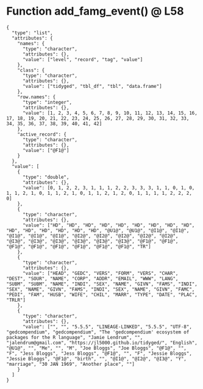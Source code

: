 # Function add_famg_event() @ L58

    {
      "type": "list",
      "attributes": {
        "names": {
          "type": "character",
          "attributes": {},
          "value": ["level", "record", "tag", "value"]
        },
        "class": {
          "type": "character",
          "attributes": {},
          "value": ["tidyged", "tbl_df", "tbl", "data.frame"]
        },
        "row.names": {
          "type": "integer",
          "attributes": {},
          "value": [1, 2, 3, 4, 5, 6, 7, 8, 9, 10, 11, 12, 13, 14, 15, 16, 17, 18, 19, 20, 21, 22, 23, 24, 25, 26, 27, 28, 29, 30, 31, 32, 33, 34, 35, 36, 37, 38, 39, 40, 41, 42]
        },
        "active_record": {
          "type": "character",
          "attributes": {},
          "value": ["@F1@"]
        }
      },
      "value": [
        {
          "type": "double",
          "attributes": {},
          "value": [0, 1, 2, 2, 3, 1, 1, 1, 2, 2, 3, 3, 3, 1, 1, 0, 1, 0, 1, 1, 2, 1, 0, 1, 1, 2, 1, 0, 1, 1, 2, 1, 2, 0, 1, 1, 1, 1, 2, 2, 2, 0]
        },
        {
          "type": "character",
          "attributes": {},
          "value": ["HD", "HD", "HD", "HD", "HD", "HD", "HD", "HD", "HD", "HD", "HD", "HD", "HD", "HD", "HD", "@U1@", "@U1@", "@I1@", "@I1@", "@I1@", "@I1@", "@I1@", "@I2@", "@I2@", "@I2@", "@I2@", "@I2@", "@I3@", "@I3@", "@I3@", "@I3@", "@I3@", "@I3@", "@F1@", "@F1@", "@F1@", "@F1@", "@F1@", "@F1@", "@F1@", "@F1@", "TR"]
        },
        {
          "type": "character",
          "attributes": {},
          "value": ["HEAD", "GEDC", "VERS", "FORM", "VERS", "CHAR", "DEST", "SOUR", "NAME", "CORP", "ADDR", "EMAIL", "WWW", "LANG", "SUBM", "SUBM", "NAME", "INDI", "SEX", "NAME", "GIVN", "FAMS", "INDI", "SEX", "NAME", "GIVN", "FAMS", "INDI", "SEX", "NAME", "GIVN", "FAMC", "PEDI", "FAM", "HUSB", "WIFE", "CHIL", "MARR", "TYPE", "DATE", "PLAC", "TRLR"]
        },
        {
          "type": "character",
          "attributes": {},
          "value": ["", "", "5.5.5", "LINEAGE-LINKED", "5.5.5", "UTF-8", "gedcompendium", "gedcompendium", "The 'gedcompendium' ecosystem of packages for the R language", "Jamie Lendrum", "", "jalendrum@gmail.com", "https://jl5000.github.io/tidyged/", "English", "@U1@", "", "Me", "", "M", "Joe Bloggs", "Joe Bloggs", "@F1@", "", "F", "Jess Bloggs", "Jess Bloggs", "@F1@", "", "F", "Jessie Bloggs", "Jessie Bloggs", "@F1@", "birth", "", "@I1@", "@I2@", "@I3@", "Y", "marriage", "30 JAN 1969", "Another place", ""]
        }
      ]
    }

